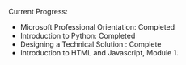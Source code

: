Current Progress:

- Microsoft Professional Orientation: Completed
- Introduction to Python: Completed
- Designing a Technical Solution : Complete
- Introduction to HTML and Javascript, Module 1.

